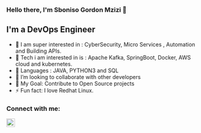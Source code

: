 ### Hello there, I'm Sboniso Gordon Mzizi 👋


## I'm a DevOps Engineer

- 🔭 I am super interested in : CyberSecurity, Micro Services , Automation and Building APIs.
- 🌱 Tech i am interested in is : Apache Kafka, SpringBoot, Docker, AWS cloud and  kubernetes.
- 🌱 Languages : JAVA, PYTHON3 and SQL
- 👯 I’m looking to collaborate with other developers
- 🥅 My Goal: Contribute to Open Source projects
- ⚡ Fun fact: I love Redhat Linux.


### Connect with me:


[<img align="left" alt="codeSTACKr | LinkedIn" width="22px" src="https://cdn.jsdelivr.net/npm/simple-icons@v3/icons/linkedin.svg" />][linkedin]



[linkedin]:https://www.linkedin.com/in/sboniso-g-mzizi
